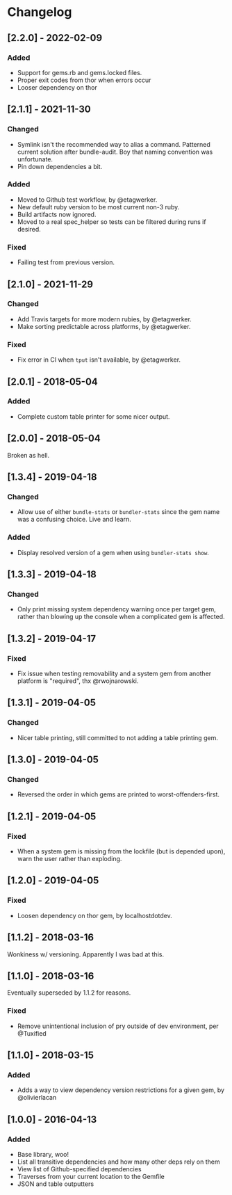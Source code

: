 Changelog
=============

## [2.2.0] - 2022-02-09

### Added
- Support for gems.rb and gems.locked files.
- Proper exit codes from thor when errors occur
- Looser dependency on thor

## [2.1.1] - 2021-11-30

### Changed
- Symlink isn't the recommended way to alias a command. Patterned current
  solution after bundle-audit. Boy that naming convention was unfortunate.
- Pin down dependencies a bit.

### Added
- Moved to Github test workflow, by @etagwerker.
- New default ruby version to be most current non-3 ruby.
- Build artifacts now ignored.
- Moved to a real spec_helper so tests can be filtered during runs if desired.

### Fixed
- Failing test from previous version.

## [2.1.0] - 2021-11-29

### Changed
- Add Travis targets for more modern rubies, by @etagwerker.
- Make sorting predictable across platforms, by @etagwerker.

### Fixed
- Fix error in CI when `tput` isn't available, by @etagwerker.

## [2.0.1] - 2018-05-04

### Added
- Complete custom table printer for some nicer output.

## [2.0.0] - 2018-05-04
Broken as hell.

## [1.3.4] - 2019-04-18

### Changed
- Allow use of either `bundle-stats` or `bundler-stats` since the gem name was
  a confusing choice. Live and learn.

### Added
- Display resolved version of a gem when using `bundler-stats show`.

## [1.3.3] - 2019-04-18

### Changed
- Only print missing system dependency warning once per target gem, rather than
  blowing up the console when a complicated gem is affected.

## [1.3.2] - 2019-04-17

### Fixed
- Fix issue when testing removability and a system gem from another platform
  is "required", thx @rwojnarowski.

## [1.3.1] - 2019-04-05

### Changed
- Nicer table printing, still committed to not adding a table printing gem.

## [1.3.0] - 2019-04-05

### Changed
- Reversed the order in which gems are printed to worst-offenders-first.

## [1.2.1] - 2019-04-05

### Fixed
- When a system gem is missing from the lockfile (but is depended upon), warn
  the user rather than exploding.

## [1.2.0] - 2019-04-05

### Fixed
- Loosen dependency on thor gem, by localhostdotdev.

## [1.1.2] - 2018-03-16
Wonkiness w/ versioning. Apparently I was bad at this.

## [1.1.0] - 2018-03-16
Eventually superseded by 1.1.2 for reasons.

### Fixed
- Remove unintentional inclusion of pry outside of dev environment, per @Tuxified

## [1.1.0] - 2018-03-15

### Added
- Adds a way to view dependency version restrictions for a given gem, by @olivierlacan

## [1.0.0] - 2016-04-13

### Added
- Base library, woo!
- List all transitive dependencies and how many other deps rely on them
- View list of Github-specified dependencies
- Traverses from your current location to the Gemfile
- JSON and table outputters
